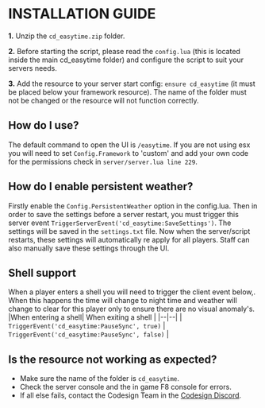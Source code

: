 
# INSTALLATION GUIDE
**1.** Unzip the `cd_easytime.zip` folder.

**2.** Before starting the script, please read the `config.lua` (this is located inside the main cd_easytime folder) and configure the script to suit your servers needs.
 
**3.** Add the resource to your server start config: `ensure cd_easytime` (it must be placed below your framework resource). The name of the folder must not be changed or the resource will not function correctly.

## How do I use?
The default command to open the UI is `/easytime`. If you are not using esx you will need to set `Config.Framework` to 'custom' and add your own code for the permissions check in `server/server.lua line 229`.

## How do I enable persistent weather?
Firstly enable the `Config.PersistentWeather` option in the config.lua. Then in order to save the settings before a server restart, you must trigger this server event `TriggerServerEvent('cd_easytime:SaveSettings')`. The settings will be saved in the `settings.txt` file.  Now when the server/script restarts, these settings will automatically re apply for all players. Staff can also manually save these settings through the UI.

## Shell support
When a player enters a shell you will need to trigger the client event below,. When this happens the time will change to night time and weather will change to clear for this player only to ensure there are no visual anomaly's.
|When entering a shell| When exiting a shell |
|--|--|
| `TriggerEvent('cd_easytime:PauseSync', true)` | `TriggerEvent('cd_easytime:PauseSync', false)` |

## Is the resource not working as expected?
- Make sure the name of the folder is `cd_easytime`.
- Check the server console and the in game F8 console for errors.
- If all else fails, contact the Codesign Team in the [Codesign Discord](https://discord.gg/HmDFGp62Tr).
